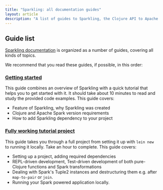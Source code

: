 ```yaml
---
title: "Sparkling: all documentation guides"
layout: article
description: "A list of guides to Sparkling, the Clojure API to Apache Spark"
---
```


## Guide list

[Sparkling documentation](https://github.com/gorillalabs/sparkling/tree/gh-pages) is organized as a number of guides, covering all kinds of topics.

We recommend that you read these guides, if possible, in this order:

###  [Getting started](/sparkling/articles/getting_started.html)

This guide combines an overview of Sparkling with a quick tutorial that helps you to get started with it. It should take about 10 minutes to read and study the provided code examples. This guide covers:

 * Feature of Sparkling, why Sparkling was created
 * Clojure and Apache Spark version requirements
 * How to add Sparkling dependency to your project


###  [Fully working tutorial project](/sparkling/articles/tfidf_guide.html)

This guide takes you through a full project from setting it up with `lein new` to running it locally. Take an hour to complete. This guide covers:

 * Setting up a project, adding required dependencies
 * REPL-driven development, Test-driven development of both pure-Clojure functions and Spark transformations
 * Dealing with Spark's Tuple2 instances and destructuring them e.g. after `map-to-pair` or `join`.
 * Running your Spark powered application locally.
